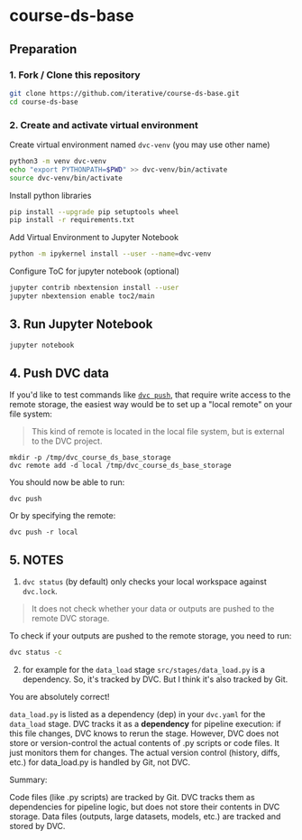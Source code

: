 # course-ds-base

## Preparation

### 1. Fork / Clone this repository

```bash
git clone https://github.com/iterative/course-ds-base.git
cd course-ds-base
```

### 2. Create and activate virtual environment

Create virtual environment named `dvc-venv` (you may use other name)

```bash
python3 -m venv dvc-venv
echo "export PYTHONPATH=$PWD" >> dvc-venv/bin/activate
source dvc-venv/bin/activate
```

Install python libraries

```bash
pip install --upgrade pip setuptools wheel
pip install -r requirements.txt
```

Add Virtual Environment to Jupyter Notebook

```bash
python -m ipykernel install --user --name=dvc-venv
```

Configure ToC for jupyter notebook (optional)

```bash
jupyter contrib nbextension install --user
jupyter nbextension enable toc2/main
```

## 3. Run Jupyter Notebook

```bash
jupyter notebook
```

## 4. Push DVC data

If you'd like to test commands like [`dvc push`](https://man.dvc.org/push),
that require write access to the remote storage, the easiest way would be to set
up a "local remote" on your file system:

> This kind of remote is located in the local file system, but is external to
> the DVC project.

```console
mkdir -p /tmp/dvc_course_ds_base_storage
dvc remote add -d local /tmp/dvc_course_ds_base_storage
```

You should now be able to run:

```console
dvc push
```

Or by specifying the remote:

```console
dvc push -r local
```

## 5. NOTES

1. `dvc status` (by default) only checks your local workspace against `dvc.lock`.

> It does not check whether your data or outputs are pushed to the remote DVC storage.

To check if your outputs are pushed to the remote storage, you need to run:

```bash
dvc status -c
```

2. for example for the `data_load` stage `src/stages/data_load.py` is a dependency. So, it's tracked by DVC. But I think it's also tracked by Git.

You are absolutely correct!

`data_load.py` is listed as a dependency (dep) in your `dvc.yaml` for the `data_load` stage.
DVC tracks it as a **dependency** for pipeline execution: if this file changes, DVC knows to rerun the stage.
However, DVC does not store or version-control the actual contents of .py scripts or code files. It just monitors them for changes.
The actual version control (history, diffs, etc.) for data_load.py is handled by Git, not DVC.

Summary:

Code files (like .py scripts) are tracked by Git.
DVC tracks them as dependencies for pipeline logic, but does not store their contents in DVC storage.
Data files (outputs, large datasets, models, etc.) are tracked and stored by DVC.
